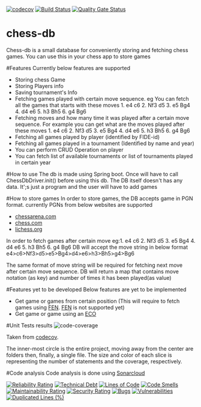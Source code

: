 
[![codecov](https://codecov.io/gh/kgcorner/chess-db/branch/master/graph/badge.svg?token=dkRQqI9DQQ)](https://codecov.io/gh/kgcorner/chess-db)
[![Build Status](https://app.travis-ci.com/kgcorner/chess-db.svg?branch=master)](https://app.travis-ci.com/kgcorner/chess-db)
[![Quality Gate Status](https://sonarcloud.io/api/project_badges/measure?project=kgcorner_chess-db&metric=alert_status)](https://sonarcloud.io/summary/new_code?id=kgcorner_chess-db)
# chess-db
Chess-db is a small database for conveniently storing and fetching chess games. You can use this in your chess app to store games

#Features
Currently below features are supported
* Storing chess Game
* Storing Players info
* Saving tournament's Info
* Fetching games played with certain move sequence. eg You can fetch all the games that starts with these moves 1. e4 c6 2. Nf3 d5 3. e5 Bg4 4. d4 e6 5. h3 Bh5 6. g4 Bg6
* Fetching moves and how many time it was played after a certain move sequence. For example you can get what are the moves played after these moves 1. e4 c6 2. Nf3 d5 3. e5 Bg4 4. d4 e6 5. h3 Bh5 6. g4 Bg6
* Fetching all games played by player (identified by FIDE-id)
* Fetching all games played in a tournament (Identified by name and year)
* You can perform CRUD Operation on player
* You can fetch list of available tournaments or list of tournaments played in certain year


#How to use
The db is made using Spring boot. Once will have to call ChessDbDriver.init() before using this db.
The DB itself doesn't has any data. It';s just a program and the user will have to add games

#How to store games
In order to store games, the DB accepts game in PGN format. currently PGNs from below websites are supported
* [chessarena.com](https://chessarena.com/)
* [chess.com](https://chess.com)
* [lichess.org](https://lichess.org)

In order to fetch games after certain move eg:1. e4 c6 2. Nf3 d5 3. e5 Bg4 4. d4 e6 5. h3 Bh5 6. g4 Bg6
DB will accept the move string in below format
e4>c6>Nf3>d5>e5>Bg4>d4>e6>h3>Bh5>g4>Bg6

The same format of move string will be required for fetching next move after certain move sequence. DB will return a map that contains move notation (as key) and number of times it has been played(as value)


#Features yet to be developed
Below features are yet to be implemented
* Get game or games from certain position (This will require to fetch games using [FEN](https://www.chess.com/terms/fen-chess). [FEN](https://www.chess.com/terms/fen-chess) is not supported yet)
* Get game or game using an [ECO](https://www.365chess.com/eco.php)      

#Unit Tests results
![code-coverage](https://codecov.io/gh/kgcorner/chess-db/branch/master/graphs/sunburst.svg?token=dkRQqI9DQQ)
                                                 

Taken from [codecov](https://about.codecov.io/).

The inner-most circle is the entire project, moving away from the center are folders then, finally, a single file. The size and color of each slice is representing the number of statements and the coverage, respectively.

#Code analysis
Code analysis is done using [Sonarcloud](https://sonarcloud.io/)

[![Reliability Rating](https://sonarcloud.io/api/project_badges/measure?project=kgcorner_chess-db&metric=reliability_rating)](https://sonarcloud.io/summary/new_code?id=kgcorner_chess-db)
[![Technical Debt](https://sonarcloud.io/api/project_badges/measure?project=kgcorner_chess-db&metric=sqale_index)](https://sonarcloud.io/summary/new_code?id=kgcorner_chess-db)
[![Lines of Code](https://sonarcloud.io/api/project_badges/measure?project=kgcorner_chess-db&metric=ncloc)](https://sonarcloud.io/summary/new_code?id=kgcorner_chess-db)
[![Code Smells](https://sonarcloud.io/api/project_badges/measure?project=kgcorner_chess-db&metric=code_smells)](https://sonarcloud.io/summary/new_code?id=kgcorner_chess-db)
[![Maintainability Rating](https://sonarcloud.io/api/project_badges/measure?project=kgcorner_chess-db&metric=sqale_rating)](https://sonarcloud.io/summary/new_code?id=kgcorner_chess-db)
[![Security Rating](https://sonarcloud.io/api/project_badges/measure?project=kgcorner_chess-db&metric=security_rating)](https://sonarcloud.io/summary/new_code?id=kgcorner_chess-db)
[![Bugs](https://sonarcloud.io/api/project_badges/measure?project=kgcorner_chess-db&metric=bugs)](https://sonarcloud.io/summary/new_code?id=kgcorner_chess-db)
[![Vulnerabilities](https://sonarcloud.io/api/project_badges/measure?project=kgcorner_chess-db&metric=vulnerabilities)](https://sonarcloud.io/summary/new_code?id=kgcorner_chess-db)
[![Duplicated Lines (%)](https://sonarcloud.io/api/project_badges/measure?project=kgcorner_chess-db&metric=duplicated_lines_density)](https://sonarcloud.io/summary/new_code?id=kgcorner_chess-db)